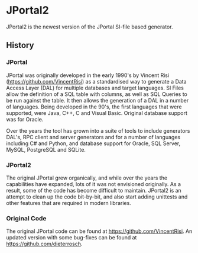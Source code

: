 # JPortal2

JPortal2 is the newest version of the JPortal SI-file based generator.

## History
### JPortal
JPortal was originally developed in the early 1990's by Vincent Risi (https://github.com/VincentRisi) as a standardised way to generate a Data Access Layer (DAL) for multiple databases and target languages. SI Files allow the definition of a SQL table with columns, as well as SQL Queries to be run against the table. It then allows the generation of a DAL in a number of languages. Being developed in the 90's, the first languages that were supported, were Java, C++, C and Visual Basic. Original database support was for Oracle.

Over the years the tool has grown into a suite of tools to include generators DAL's, RPC client and server generators and for a number of languages including C# and Python, and database support for Oracle, SQL Server, MySQL, PostgreSQL and SQLite.


### JPortal2

The original JPortal grew organically, and while over the years the capabilities have expanded, lots of it was not envisioned originally. As a result, some of the code has become difficult to maintain. JPortal2 is an attempt to clean up the code bit-by-bit, and also start adding unittests and other features that are required in modern libraries.

### Original Code
The original JPortal code can be found at https://github.com/VincentRisi. An updated version with some bug-fixes can be found at https://github.com/dieterrosch.



